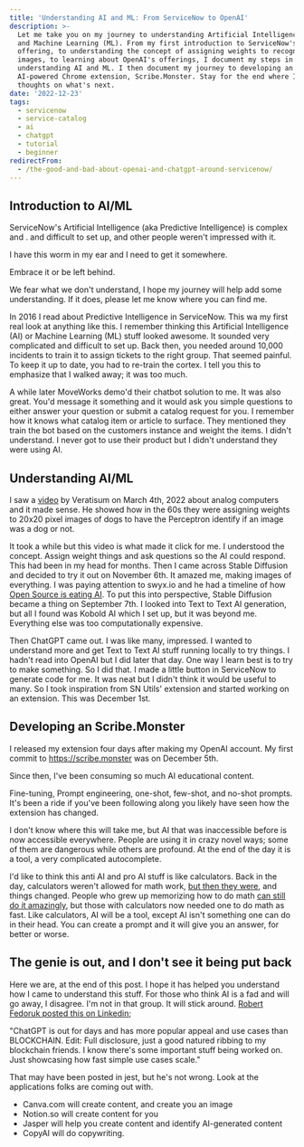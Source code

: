 ```yaml
---
title: 'Understanding AI and ML: From ServiceNow to OpenAI'
description: >-
  Let me take you on my journey to understanding Artificial Intelligence (AI)
  and Machine Learning (ML). From my first introduction to ServiceNow's
  offering, to understanding the concept of assigning weights to recognize
  images, to learning about OpenAI's offerings, I document my steps in
  understanding AI and ML. I then document my journey to developing an
  AI-powered Chrome extension, Scribe.Monster. Stay for the end where I share my
  thoughts on what's next.
date: '2022-12-23'
tags:
  - servicenow
  - service-catalog
  - ai
  - chatgpt
  - tutorial
  - beginner
redirectFrom:
  - /the-good-and-bad-about-openai-and-chatgpt-around-servicenow/
---
```


## Introduction to AI/ML

ServiceNow's Artificial Intelligence (aka Predictive Intelligence) is complex and . and difficult to set up, and other people weren't impressed with it.

I have this worm in my ear and I need to get it somewhere.

Embrace it or be left behind. 

We fear what we don't understand, I hope my journey will help add some understanding. If it does, please let me know where you can find me.

In 2016 I read about Predictive Intelligence in ServiceNow.  This wa my first real look at anything like this.  I remember thinking this  Artificial Intelligence (AI) or Machine Learning (ML) stuff looked awesome.  It sounded very complicated and difficult to set up. Back then, you needed around 10,000 incidents to train it to assign tickets to the right group. That seemed painful. To keep it up to date, you had to re-train the cortex. I tell you this to emphasize that I walked away; it was too much. 

A while later MoveWorks demo'd their chatbot solution to me.  It was also great.  You'd message it something and it would ask you simple questions to either answer your question or submit a catalog request for you.  I remember how it knows what catalog item or article to surface.  They mentioned they train the bot based on the customers instance and weight the items.  I didn't understand.  I never got to use their product but I didn't understand they were using AI.

## Understanding AI/ML

I saw a [video](https://youtu.be/GVsUOuSjvcg?t=217) by Veratisum on March 4th, 2022 about analog computers and it made sense. He showed how in the 60s they were assigning weights to 20x20 pixel images of dogs to have the Perceptron identify if an image was a dog or not.

It took a while but this video is what made it click for me. I understood the concept. Assign weight things and ask questions so the AI could respond. This had been in my head for months. Then I came across Stable Diffusion and decided to try it out on November 6th. It amazed me, making images of everything. I was paying attention to swyx.io and he had a timeline of how [Open Source is eating AI](https://lspace.swyx.io/p/open-source-ai). To put this into perspective, Stable Diffusion became a thing on September 7th. I looked into Text to Text AI generation, but all I found was Kobold AI which I set up, but it was beyond me. Everything else was too computationally expensive.

Then ChatGPT came out. I was like many, impressed. I wanted to understand more and get Text to Text AI stuff running locally to try things. I hadn't read into OpenAI but I did later that day. One way I learn best is to try to make something. So I did that. I made a little button in ServiceNow to generate code for me. It was neat but I didn't think it would be useful to many. So I took inspiration from SN Utils' extension and started working on an extension. This was December 1st.

## Developing an Scribe.Monster

I released my extension four days after making my OpenAI account. My first commit to <https://scribe.monster> was on December 5th.

Since then, I've been consuming so much AI educational content.

Fine-tuning, Prompt engineering, one-shot, few-shot, and no-shot prompts. It's been a ride if you've been following along you likely have seen how the extension has changed.

I don't know where this will take me, but AI that was inaccessible before is now accessible everywhere. People are using it in crazy novel ways; some of them are dangerous while others are profound. At the end of the day it is a tool, a very complicated autocomplete.

I'd like to think this anti AI and pro AI stuff is like calculators. Back in the day, calculators weren't allowed for math work, [but then they were](https://www.quora.com/When-did-calculators-become-commonplace-in-high-school-classrooms), and things changed. People who grew up memorizing how to do math [can still do it amazingly](https://youtu.be/GYnRCb3ppAg?t=109), but those with calculators now needed one to do math as fast. Like calculators, AI will be a tool, except AI isn't something one can do in their head. You can create a prompt and it will give you an answer, for better or worse.

## The genie is out, and I don't see it being put back

Here we are, at the end of this post. I hope it has helped you understand how I came to understand this stuff. For those who think AI is a fad and will go away, I disagree. I'm not in that group. It will stick around. [Robert Fedoruk posted this on Linkedin](https://www.linkedin.com/posts/rfedoruk_chatgpt-out-for-days-and-has-more-popular-activity-7007550799002173440-dkEL?utm_source=share&utm_medium=member_desktop);

"ChatGPT is out for days and has more popular appeal and use cases than BLOCKCHAIN. Edit: Full disclosure, just a good natured ribbing to my blockchain friends. I know there's some important stuff being worked on. Just showcasing how fast simple use cases scale."

That may have been posted in jest, but he's not wrong. Look at the applications folks are coming out with.

* Canva.com will create content, and create you an image
* Notion.so will create content for you
* Jasper will help you create content and identify AI-generated content
* CopyAI will do copywriting.